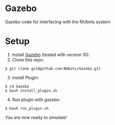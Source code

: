 # Gazebo
Gazebo code for interfacing with the NUbots system

# Setup
  1. Install [Gazebo](http://gazebosim.org/tutorials?cat=guided_b&tut=guided_b1) (tested with version 10).
  2. Clone this repo:

    $ git clone git@github.com:NUbots/Gazebo.git

  3. Install Plugin:

    $ cd Gazebo
    $ bash install_plugin.sh

  4. Run plugin with gazebo:

    $ bash run_plugin.sh

  You are now ready to simulate!
